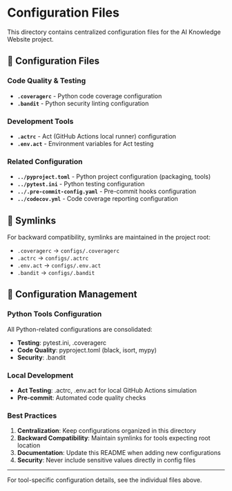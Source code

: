 # Configuration Files

This directory contains centralized configuration files for the AI Knowledge Website project.

## 📁 Configuration Files

### Code Quality & Testing
- **`.coveragerc`** - Python code coverage configuration
- **`.bandit`** - Python security linting configuration

### Development Tools  
- **`.actrc`** - Act (GitHub Actions local runner) configuration
- **`.env.act`** - Environment variables for Act testing

### Related Configuration
- **`../pyproject.toml`** - Python project configuration (packaging, tools)
- **`../pytest.ini`** - Python testing configuration
- **`../.pre-commit-config.yaml`** - Pre-commit hooks configuration
- **`../codecov.yml`** - Code coverage reporting configuration

## 🔗 Symlinks

For backward compatibility, symlinks are maintained in the project root:
- `.coveragerc` → `configs/.coveragerc`
- `.actrc` → `configs/.actrc` 
- `.env.act` → `configs/.env.act`
- `.bandit` → `configs/.bandit`

## 🎯 Configuration Management

### Python Tools Configuration
All Python-related configurations are consolidated:
- **Testing**: pytest.ini, .coveragerc
- **Code Quality**: pyproject.toml (black, isort, mypy)
- **Security**: .bandit

### Local Development
- **Act Testing**: .actrc, .env.act for local GitHub Actions simulation
- **Pre-commit**: Automated code quality checks

### Best Practices
1. **Centralization**: Keep configurations organized in this directory
2. **Backward Compatibility**: Maintain symlinks for tools expecting root location
3. **Documentation**: Update this README when adding new configurations
4. **Security**: Never include sensitive values directly in config files

---

For tool-specific configuration details, see the individual files above.